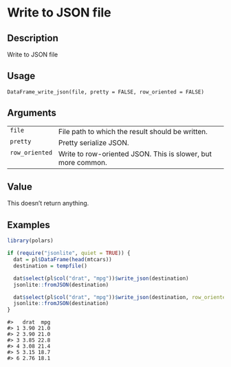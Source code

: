 
# Write to JSON file

## Description

Write to JSON file

## Usage

<pre><code class='language-R'>DataFrame_write_json(file, pretty = FALSE, row_oriented = FALSE)
</code></pre>

## Arguments

<table>
<tr>
<td style="white-space: nowrap; font-family: monospace; vertical-align: top">
<code id="DataFrame_write_json_:_file">file</code>
</td>
<td>
File path to which the result should be written.
</td>
</tr>
<tr>
<td style="white-space: nowrap; font-family: monospace; vertical-align: top">
<code id="DataFrame_write_json_:_pretty">pretty</code>
</td>
<td>
Pretty serialize JSON.
</td>
</tr>
<tr>
<td style="white-space: nowrap; font-family: monospace; vertical-align: top">
<code id="DataFrame_write_json_:_row_oriented">row_oriented</code>
</td>
<td>
Write to row-oriented JSON. This is slower, but more common.
</td>
</tr>
</table>

## Value

This doesn’t return anything.

## Examples

``` r
library(polars)

if (require("jsonlite", quiet = TRUE)) {
  dat = pl$DataFrame(head(mtcars))
  destination = tempfile()

  dat$select(pl$col("drat", "mpg"))$write_json(destination)
  jsonlite::fromJSON(destination)

  dat$select(pl$col("drat", "mpg"))$write_json(destination, row_oriented = TRUE)
  jsonlite::fromJSON(destination)
}
```

    #>   drat  mpg
    #> 1 3.90 21.0
    #> 2 3.90 21.0
    #> 3 3.85 22.8
    #> 4 3.08 21.4
    #> 5 3.15 18.7
    #> 6 2.76 18.1
